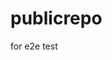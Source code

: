 # publicrepo
for e2e test















































































































































































































































































































































































































































































































































































































































































































































































































































































































































































































































































































































































































































































































































































































































































































































































































































































































































































































































































































































































































































































































































































































































































































































































































































































































































































































































































































































































































































































































































































































































































































































































































































































































































































































































































































































































































































































































































































































































































































































